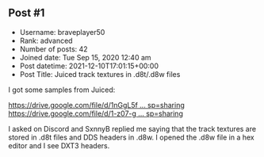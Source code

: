 ## Post #1
- Username: braveplayer50
- Rank: advanced
- Number of posts: 42
- Joined date: Tue Sep 15, 2020 12:40 am
- Post datetime: 2021-12-10T17:01:15+00:00
- Post Title: Juiced track textures in .d8t/.d8w files

I got some samples from Juiced:

[https://drive.google.com/file/d/1nGgL5f ... sp=sharing](https://drive.google.com/file/d/1nGgL5fcCGJVi9sDWmbqvD1r0PTFrhXPW/view?usp=sharing)
[https://drive.google.com/file/d/1-z07-g ... sp=sharing](https://drive.google.com/file/d/1-z07-gTAOXd2M9SSz-q2qpC01L0RVi7X/view?usp=sharing)

I asked on Discord and SxnnyB replied me saying that the track textures are stored in .d8t files and DDS headers in .d8w.
I opened the .d8w file in a hex editor and I see DXT3 headers.
